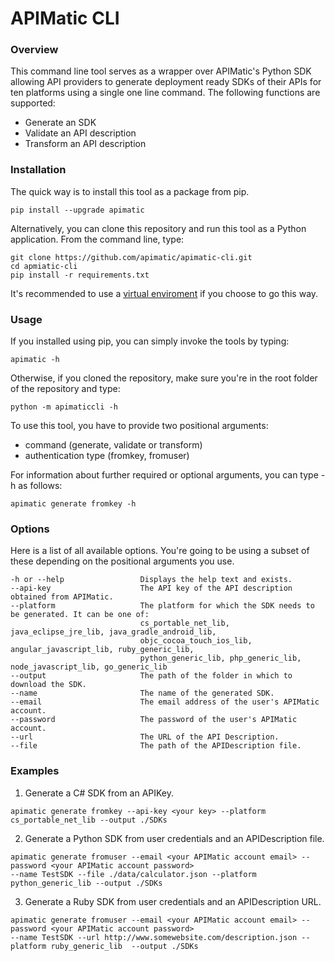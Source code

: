 # APIMatic CLI

### Overview

This command line tool serves as a wrapper over APIMatic's Python SDK allowing API providers to generate deployment ready SDKs of their APIs for ten platforms using a single one line command. The following functions are supported:

 * Generate an SDK
 * Validate an API description
 * Transform an API description 


### Installation

The quick way is to install this tool as a package from pip.
```
pip install --upgrade apimatic
```

Alternatively, you can clone this repository and run this tool as a Python application. From the command line, type:

```
git clone https://github.com/apimatic/apimatic-cli.git
cd apmiatic-cli
pip install -r requirements.txt
```

It's recommended to use a [virtual enviroment](http://docs.python-guide.org/en/latest/dev/virtualenvs/) if you choose to go this way.


### Usage

If you installed using pip, you can simply invoke the tools by typing:

```
apimatic -h
```

Otherwise, if you cloned the repository, make sure you're in the root folder of the repository and type:

```
python -m apimaticcli -h
```
To use this tool, you have to provide two positional arguments:
* command (generate, validate or transform)
* authentication type (fromkey, fromuser)

For information about further required or optional arguments, you can type -h as follows:

```
apimatic generate fromkey -h
```

### Options

Here is a list of all available options. You're going to be using a subset of these depending on the positional arguments you use.
```
-h or --help                 Displays the help text and exists.
--api-key                    The API key of the API description obtained from APIMatic.
--platform                   The platform for which the SDK needs to be generated. It can be one of:
                             cs_portable_net_lib, java_eclipse_jre_lib, java_gradle_android_lib, 
                             objc_cocoa_touch_ios_lib, angular_javascript_lib, ruby_generic_lib,
                             python_generic_lib, php_generic_lib, node_javascript_lib, go_generic_lib
--output                     The path of the folder in which to download the SDK.
--name                       The name of the generated SDK.
--email                      The email address of the user's APIMatic account.
--password                   The password of the user's APIMatic account.
--url                        The URL of the API Description.
--file                       The path of the APIDescription file.
```

### Examples

1. Generate a C# SDK from an APIKey.

```
apimatic generate fromkey --api-key <your key> --platform cs_portable_net_lib --output ./SDKs
```

2. Generate a Python SDK from user credentials and an APIDescription file.

```
apimatic generate fromuser --email <your APIMatic account email> --password <your APIMatic account password> 
--name TestSDK --file ./data/calculator.json --platform python_generic_lib --output ./SDKs
```

3. Generate a Ruby SDK from user credentials and an APIDescription URL.

```
apimatic generate fromuser --email <your APIMatic account email> --password <your APIMatic account password> 
--name TestSDK --url http://www.somewebsite.com/description.json --platform ruby_generic_lib  --output ./SDKs
```